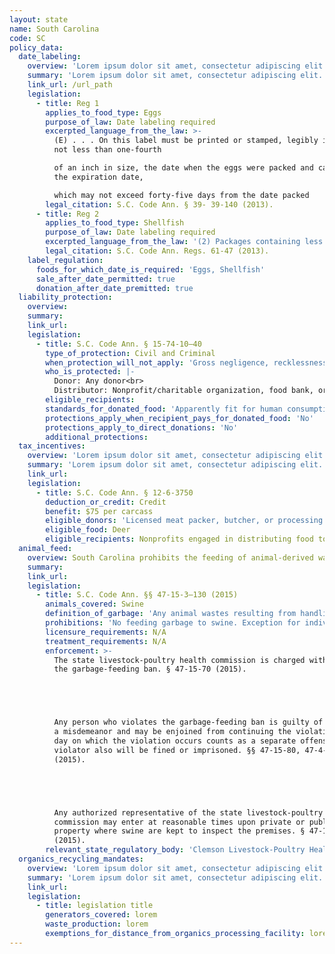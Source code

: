 ```yaml
---
layout: state
name: South Carolina
code: SC
policy_data:
  date_labeling:
    overview: 'Lorem ipsum dolor sit amet, consectetur adipiscing elit. Curabitur tellus mi, consequat at laoreet eget, vestibulum nec dolor. Vivamus volutpat quam ac quam bibendum rutrum.'
    summary: 'Lorem ipsum dolor sit amet, consectetur adipiscing elit. Curabitur tellus mi, consequat at laoreet eget, vestibulum nec dolor. Vivamus volutpat quam ac quam bibendum rutrum.'
    link_url: /url_path
    legislation:
      - title: Reg 1
        applies_to_food_type: Eggs
        purpose_of_law: Date labeling required
        excerpted_language_from_the_law: >-
          (E) . . . On this label must be printed or stamped, legibly in letters
          not less than one-fourth

          of an inch in size, the date when the eggs were packed and candled or
          the expiration date,

          which may not exceed forty-five days from the date packed
        legal_citation: S.C. Code Ann. § 39- 39-140 (2013).
      - title: Reg 2
        applies_to_food_type: Shellfish
        purpose_of_law: Date labeling required
        excerpted_language_from_the_law: '(2) Packages containing less than sixty-four (64) fluid ounces shall include: (a) The words “SELL BY” or “BEST IF USED BY” followed by a reasonable date when the product would be expected to reach the end of its shelf life; (b) The date as a month and day of the month; and (c) For fresh frozen shellfish, the year shall be added to the date.'
        legal_citation: S.C. Code Ann. Regs. 61-47 (2013).
    label_regulation:
      foods_for_which_date_is_required: 'Eggs, Shellfish'
      sale_after_date_permitted: true
      donation_after_date_premitted: true
  liability_protection:
    overview:
    summary:
    link_url:
    legislation:
      - title: S.C. Code Ann. § 15-74-10—40
        type_of_protection: Civil and Criminal
        when_protection_will_not_apply: 'Gross negligence, recklessness, or intentional misconduct'
        who_is_protected: |-
          Donor: Any donor<br>
          Distributor: Nonprofit/charitable organization, food bank, or prepared and perishable food program
        eligible_recipients:
        standards_for_donated_food: 'Apparently fit for human consumption; includes food not readily marketable due to appearance, freshness, grade, or surplus'
        protections_apply_when_recipient_pays_for_donated_food: 'No'
        protections_apply_to_direct_donations: 'No'
        additional_protections:
  tax_incentives:
    overview: 'Lorem ipsum dolor sit amet, consectetur adipiscing elit. Curabitur tellus mi, consequat at laoreet eget, vestibulum nec dolor. Vivamus volutpat quam ac quam bibendum rutrum.'
    summary: 'Lorem ipsum dolor sit amet, consectetur adipiscing elit. Curabitur tellus mi, consequat at laoreet eget, vestibulum nec dolor. Vivamus volutpat quam ac quam bibendum rutrum.'
    link_url:
    legislation:
      - title: S.C. Code Ann. § 12-6-3750
        deduction_or_credit: Credit
        benefit: $75 per carcass
        eligible_donors: 'Licensed meat packer, butcher, or processing plant'
        eligible_food: Deer
        eligible_recipients: Nonprofits engaged in distributing food to needy; no portion of deer can be sold
  animal_feed:
    overview: South Carolina prohibits the feeding of animal-derived waste and unpasteurized milk products to swine. Individuals may feed household garbage to their own swine.
    summary:
    link_url:
    legislation:
      - title: S.C. Code Ann. §§ 47-15-3–130 (2015)
        animals_covered: Swine
        definition_of_garbage: 'Any animal wastes resulting from handling, preparation, cooking, or consumption of foods, including animal carcasses, parts of animal carcasses, or contents of offal. Unpasteurized milk and unpasteurized milk products are animal waste. § 47-15-10 (2015).'
        prohibitions: 'No feeding garbage to swine. Exception for individuals feeding household garbage to swine. §§ 47-15-20, 60 (2015).'
        licensure_requirements: N/A
        treatment_requirements: N/A
        enforcement: >-
          The state livestock-poultry health commission is charged with enforcing
          the garbage-feeding ban. § 47-15-70 (2015).





          Any person who violates the garbage-feeding ban is guilty of
          a misdemeanor and may be enjoined from continuing the violation. Each
          day on which the violation occurs counts as a separate offense. The
          violator also will be fined or imprisoned. §§ 47-15-80, 47-4-130
          (2015).





          Any authorized representative of the state livestock-poultry health
          commission may enter at reasonable times upon private or public
          property where swine are kept to inspect the premises. § 47-15-50
          (2015).
        relevant_state_regulatory_body: 'Clemson Livestock-Poultry Health Commission (§ 47-15-70 (2015)), <a href="http://www.clemson.edu/public/lph/">http://www.clemson.edu/public/lph/</a>.'
  organics_recycling_mandates:
    overview: 'Lorem ipsum dolor sit amet, consectetur adipiscing elit. Curabitur tellus mi, consequat at laoreet eget, vestibulum nec dolor. Vivamus volutpat quam ac quam bibendum rutrum.'
    summary: 'Lorem ipsum dolor sit amet, consectetur adipiscing elit. Curabitur tellus mi, consequat at laoreet eget, vestibulum nec dolor. Vivamus volutpat quam ac quam bibendum rutrum.'
    link_url:
    legislation:
      - title: legislation title
        generators_covered: lorem
        waste_production: lorem
        exemptions_for_distance_from_organics_processing_facility: lorem
---
```

